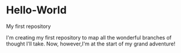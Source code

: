 # Hello-World
My first repository 

I'm creating my first repository to map all the wonderful branches of thought I'll take.
Now, however,I'm at the start of my grand adventure! 
